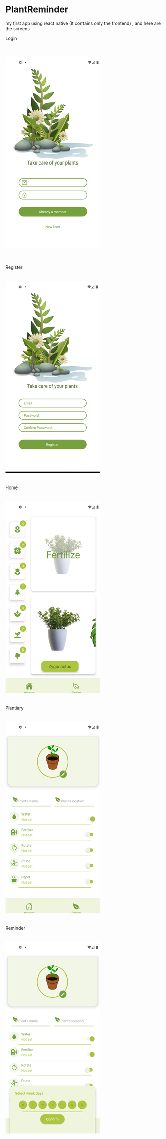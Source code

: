# PlantReminder
my first app using react native (It contains only the frontend) , and here are the screens

Login
<br><br><br>
<p style ={alignItems :'center'}><img src="https://github.com/leilahelhajjamy/PlantReminder/blob/main/src/images/PlantNow/login1.png" width="300" height="610"><br><br><br>
</p>
Register<br><br><br>
<img src="https://github.com/leilahelhajjamy/PlantReminder/blob/main/src/images/PlantNow/register1.png" width="300" height="610"><br><br><br>
Home<br><br><br>
<img src="https://github.com/leilahelhajjamy/PlantReminder/blob/main/src/images/PlantNow/home1.png" width="300" height="610"><br><br><br>
Plantiary<br><br><br>
<img src="https://github.com/leilahelhajjamy/PlantReminder/blob/main/src/images/PlantNow/plantiary1.png" width="300" height="610"><br><br><br>
Reminder<br><br><br>
<img src="https://github.com/leilahelhajjamy/PlantReminder/blob/main/src/images/PlantNow/reminder1.png" width="300" height="610">
